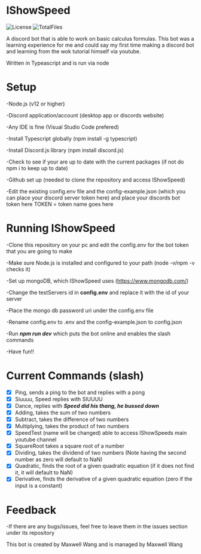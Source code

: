 # IShowSpeed
 ![License](https://img.shields.io/github/license/mwang840/IShowSpeed) ![TotalFiles](https://img.shields.io/github/directory-file-count/mwang840/IShowSpeed)

A discord bot that is able to work on basic calculus formulas. This bot was a learning experience for me and could say my first time making a discord bot and learning from the wok tutorial himself via youtube.

Written in Typeascript and is run via node

<h1>Setup</h1>
-Node.js (v12 or higher)


-Discord application/account (desktop app or discords website)

-Any IDE is fine (Visual Studio Code prefered)

-Install Typescript globally (npm install -g typescript)

-Install Discord.js library (npm install discord.js)

-Check to see if your are up to date with the current packages (if not do npm i to keep up to date)

-Github set up (needed to clone the repository and access IShowSpeed)

-Edit the existing config.env file and the config-example.json (which you can place your discord server token here) and place your discords bot token here TOKEN = token name goes here

<h1>Running IShowSpeed</h1>
-Clone this repository on your pc and edit the config.env for the bot token that you are going to make


-Make sure Node.js is installed and configured to your path (node -v/npm -v checks it)

-Set up mongoDB, which IShowSpeed uses (https://www.mongodb.com/)

-Change the testServers id in <b>config.env</b> and replace it with the id of your server

-Place the mongo db password uri under the config.env file

-Rename config.env to .env and the config-example.json to config.json

-Run ***npm run dev***  which puts the bot online and enables the slash commands

-Have fun!!


<h1>Current Commands (slash)</h1>

- [X] Ping, sends a ping to the bot and replies with a pong
- [X] Siuuuu, Speed replies with SIUUUU
- [X] Dance, replies with ***Speed did his thang, he bussed down***
- [X] Adding, takes the sum of two numbers
- [X] Subtract, takes the difference of two numbers
- [X] Multiplying, takes the product of two numbers
- [X] SpeedTest (name will be changed) able to access IShowSpeeds main youtube channel
- [X] SquareRoot takes a square root of a number
- [X] Dividing, takes the dividend of two numbers (Note having the second number as zero will default to NaN)
- [X] Quadratic, finds the root of a given quadratic equation (if it does not find it, it will default to NaN)
- [X] Derivative, finds the derivative of a given quadratic equation (zero if the input is a constant)

<h1>Feedback</h1>
-If there are any bugs/issues, feel free to leave them in the issues section under its repository

<p2>This bot is created by Maxwell Wang and is managed by Maxwell Wang</p2>
